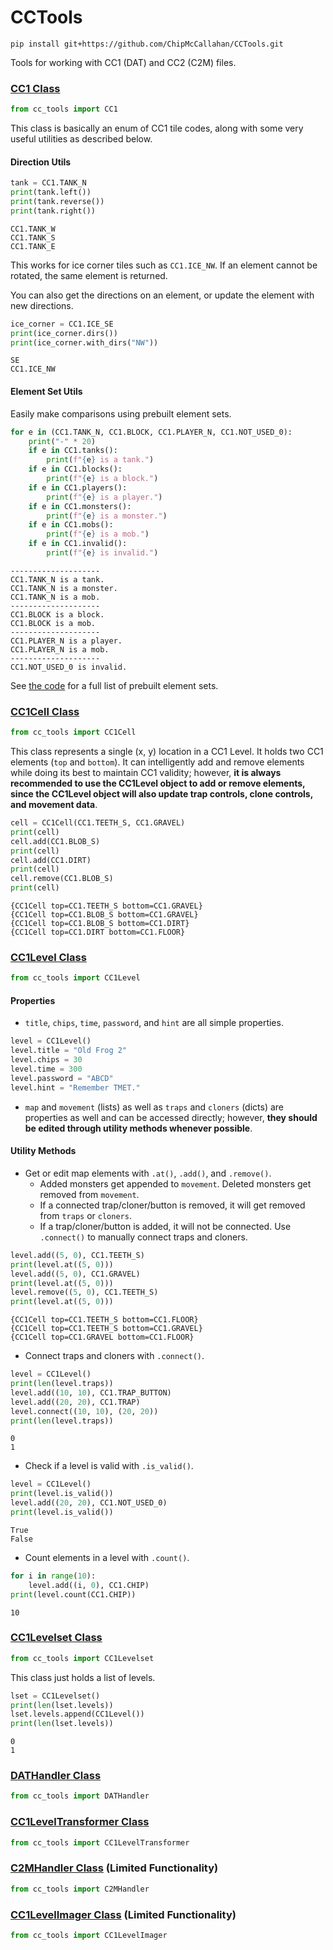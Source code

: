 # CCTools
```
pip install git+https://github.com/ChipMcCallahan/CCTools.git
```
Tools for working with CC1 (DAT) and CC2 (C2M) files.

### [CC1 Class](https://github.com/ChipMcCallahan/CCTools/blob/main/src/cc1.py#L10-L344)
```python
from cc_tools import CC1
```
This class is basically an enum of CC1 tile codes, along with some very useful utilities as described below.
#### Direction Utils
```python
tank = CC1.TANK_N
print(tank.left())
print(tank.reverse())
print(tank.right())
```
```
CC1.TANK_W
CC1.TANK_S
CC1.TANK_E
```
This works for ice corner tiles such as `CC1.ICE_NW`. If an element cannot be rotated, the same element is returned.  

You can also get the directions on an element, or update the element with new directions.
```python
ice_corner = CC1.ICE_SE
print(ice_corner.dirs())
print(ice_corner.with_dirs("NW"))
```
```
SE
CC1.ICE_NW
```
#### Element Set Utils
Easily make comparisons using prebuilt element sets.
```python
for e in (CC1.TANK_N, CC1.BLOCK, CC1.PLAYER_N, CC1.NOT_USED_0):
    print("-" * 20)
    if e in CC1.tanks():
        print(f"{e} is a tank.")
    if e in CC1.blocks():
        print(f"{e} is a block.")
    if e in CC1.players():
        print(f"{e} is a player.")
    if e in CC1.monsters():
        print(f"{e} is a monster.")
    if e in CC1.mobs():
        print(f"{e} is a mob.")
    if e in CC1.invalid():
        print(f"{e} is invalid.")
```
```
--------------------
CC1.TANK_N is a tank.
CC1.TANK_N is a monster.
CC1.TANK_N is a mob.
--------------------
CC1.BLOCK is a block.
CC1.BLOCK is a mob.
--------------------
CC1.PLAYER_N is a player.
CC1.PLAYER_N is a mob.
--------------------
CC1.NOT_USED_0 is invalid.
```
See [the code](https://github.com/ChipMcCallahan/CCTools/blob/main/src/cc1.py#L196-L344) for a full list of prebuilt element sets.

### [CC1Cell Class](https://github.com/ChipMcCallahan/CCTools/blob/main/src/cc1.py#L347-L404)
```python
from cc_tools import CC1Cell
```
This class represents a single (x, y) location in a CC1 Level. It holds two CC1 elements (`top` and `bottom`). It can intelligently add and remove elements while doing its best to maintain CC1 validity; however, **it is always recommended to use the CC1Level object to add or remove elements, since the CC1Level object will also update trap controls, clone controls, and movement data**.

```python
cell = CC1Cell(CC1.TEETH_S, CC1.GRAVEL)
print(cell)
cell.add(CC1.BLOB_S)
print(cell)
cell.add(CC1.DIRT)
print(cell)
cell.remove(CC1.BLOB_S)
print(cell)
```
```
{CC1Cell top=CC1.TEETH_S bottom=CC1.GRAVEL}
{CC1Cell top=CC1.BLOB_S bottom=CC1.GRAVEL}
{CC1Cell top=CC1.BLOB_S bottom=CC1.DIRT}
{CC1Cell top=CC1.DIRT bottom=CC1.FLOOR}
```

### [CC1Level Class](https://github.com/ChipMcCallahan/CCTools/blob/main/src/cc1.py#L407-L490)
```python
from cc_tools import CC1Level
```

#### Properties
- `title`, `chips`, `time`, `password`, and `hint` are all simple properties.
```python
level = CC1Level()
level.title = "Old Frog 2"
level.chips = 30
level.time = 300
level.password = "ABCD"
level.hint = "Remember TMET."
```
- `map` and `movement` (lists) as well as `traps` and `cloners` (dicts) are properties as well and can be accessed directly; however, **they should be edited through utility methods whenever possible**.

#### Utility Methods
- Get or edit map elements with `.at()`, `.add()`, and `.remove()`.
  - Added monsters get appended to `movement`. Deleted monsters get removed from `movement`.
  - If a connected trap/cloner/button is removed, it will get removed from `traps` or `cloners`.
  - If a trap/cloner/button is added, it will not be connected. Use `.connect()` to manually connect traps and cloners.
```python
level.add((5, 0), CC1.TEETH_S)
print(level.at((5, 0)))
level.add((5, 0), CC1.GRAVEL)
print(level.at((5, 0)))
level.remove((5, 0), CC1.TEETH_S)
print(level.at((5, 0)))
```
```
{CC1Cell top=CC1.TEETH_S bottom=CC1.FLOOR}
{CC1Cell top=CC1.TEETH_S bottom=CC1.GRAVEL}
{CC1Cell top=CC1.GRAVEL bottom=CC1.FLOOR}
```
- Connect traps and cloners with `.connect()`.
```python
level = CC1Level()
print(len(level.traps))
level.add((10, 10), CC1.TRAP_BUTTON)
level.add((20, 20), CC1.TRAP)
level.connect((10, 10), (20, 20))
print(len(level.traps))
```
```
0
1
```
- Check if a level is valid with `.is_valid()`.
```python
level = CC1Level()
print(level.is_valid())
level.add((20, 20), CC1.NOT_USED_0)
print(level.is_valid())
```
```
True
False
```
- Count elements in a level with `.count()`.
```python
for i in range(10):
    level.add((i, 0), CC1.CHIP)
print(level.count(CC1.CHIP))
```
```
10
```

### [CC1Levelset Class](https://github.com/ChipMcCallahan/CCTools/blob/main/src/cc1.py#L493-L498)
```python
from cc_tools import CC1Levelset
```
This class just holds a list of levels.
```python
lset = CC1Levelset()
print(len(lset.levels))
lset.levels.append(CC1Level())
print(len(lset.levels))
```
```
0
1
```

### [DATHandler Class](https://github.com/ChipMcCallahan/CCTools/blob/main/src/dat_handler.py#L63-L374)
```python
from cc_tools import DATHandler
```

### [CC1LevelTransformer Class](https://github.com/ChipMcCallahan/CCTools/blob/main/src/cc1.py#L501-L641)
```python
from cc_tools import CC1LevelTransformer
```

### [C2MHandler Class](https://github.com/ChipMcCallahan/CCTools/blob/main/src/c2m_handler.py#L95-L279) (Limited Functionality)
```python
from cc_tools import C2MHandler
```

### [CC1LevelImager Class](https://github.com/ChipMcCallahan/CCTools/blob/main/src/cc1.py#L644-L814) (Limited Functionality)
```python
from cc_tools import CC1LevelImager
```
